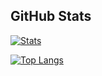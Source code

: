 
## GitHub Stats

[![Stats](https://github-readme-stats.vercel.app/api?username=Nats-ji&count_private=true&show_icons=true&theme=algolia&hide=issues&hide_border=true&cache_seconds=1800)](https://github.com/Nats-ji?tab=repositories)

[![Top Langs](https://github-readme-stats.vercel.app/api/top-langs/?username=Nats-ji&theme=algolia&hide_border=true&layout=compact&exclude_repo=IconFontCppHeadersAndLuaTables,CET_ImGui_lua_type_defines)](https://github.com/Nats-ji?tab=repositories)
